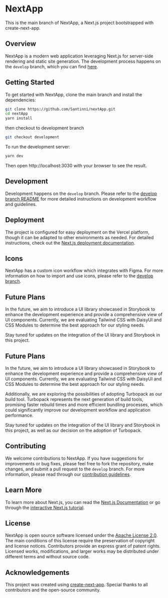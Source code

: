 # NextApp

This is the main branch of NextApp, a Next.js project bootstrapped with create-next-app.

## Overview

NextApp is a modern web application leveraging Next.js for server-side rendering and static site generation. The development process happens on the `develop` branch, which you can find [here](https://github.com/Santinni/nextApp/tree/develop).

## Getting Started

To get started with NextApp, clone the main branch and install the dependencies:

```bash
git clone https://github.com/Santinni/nextApp.git
cd nextApp
yarn install
```

then checkout to development branch

```bash
git checkout development
```

To run the development server:

```bash
yarn dev
```

Then open http://localhost:3030 with your browser to see the result.

## Development

Development happens on the `develop` branch. Please refer to the [develop branch README](https://github.com/Santinni/nextApp/tree/develop) for more detailed instructions on development workflow and guidelines.

## Deployment

The project is configured for easy deployment on the Vercel platform, though it can be adapted to other environments as needed. For detailed instructions, check out the [Next.js deployment documentation](https://nextjs.org/docs/deployment).

## Icons

NextApp has a custom icon workflow which integrates with Figma. For more information on how to import and use icons, please refer to the [develop branch](https://github.com/Santinni/nextApp/tree/develop).

## Future Plans

In the future, we aim to introduce a UI library showcased in Storybook to enhance the development experience and provide a comprehensive view of UI components. Currently, we are evaluating Tailwind CSS with DaisyUI and CSS Modules to determine the best approach for our styling needs.

Stay tuned for updates on the integration of the UI library and Storybook in this project.

## Future Plans

In the future, we aim to introduce a UI library showcased in Storybook to enhance the development experience and provide a comprehensive view of UI components. Currently, we are evaluating Tailwind CSS with DaisyUI and CSS Modules to determine the best approach for our styling needs.

Additionally, we are exploring the possibilities of adopting Turbopack as our build tool. Turbopack represents the next generation of build tools, promising faster rebuild times and more efficient bundling processes, which could significantly improve our development workflow and application performance.

Stay tuned for updates on the integration of the UI library and Storybook in this project, as well as our decision on the adoption of Turbopack.

## Contributing

We welcome contributions to NextApp. If you have suggestions for improvements or bug fixes, please feel free to fork the repository, make changes, and submit a pull request to the `develop` branch. For more information, please read through our [contribution guidelines](https://github.com/Santinni/nextApp/tree/develop/CONTRIBUTING.md).

## Learn More

To learn more about Next.js, you can read the [Next.js Documentation](https://nextjs.org/docs) or go through the [interactive Next.js tutorial](https://nextjs.org/learn).

## License

NextApp is open source software licensed under the [Apache License 2.0](https://opensource.org/licenses/Apache-2.0). The main conditions of this license require the preservation of copyright and license notices. Contributors provide an express grant of patent rights. Licensed works, modifications, and larger works may be distributed under different terms and without source code.

## Acknowledgements

This project was created using [create-next-app](https://nextjs.org/docs/api-reference/create-next-app). Special thanks to all contributors and the open-source community.
